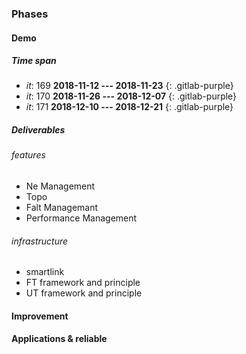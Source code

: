 ### Phases
#### Demo
##### Time span
- *it*: 169 **2018-11-12 --- 2018-11-23**
{: .gitlab-purple}
- *it*: 170 **2018-11-26 --- 2018-12-07**
{: .gitlab-purple}
- *it*: 171 **2018-12-10 --- 2018-12-21**
{: .gitlab-purple}

##### Deliverables

###### features
 - Ne Management
 - Topo
 - Falt Managemant
 - Performance Management

###### infrastructure
 - smartlink
 - FT framework and principle
 - UT framework and principle 

#### Improvement

#### Applications & reliable